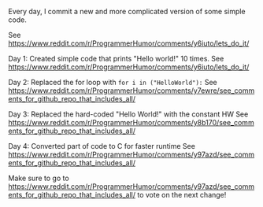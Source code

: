 Every day, I commit a new and more complicated version of some simple code. 

See https://www.reddit.com/r/ProgrammerHumor/comments/y6iuto/lets_do_it/

Day 1:
Created simple code that prints "Hello world!" 10 times.
See https://www.reddit.com/r/ProgrammerHumor/comments/y6iuto/lets_do_it/

Day 2:
Replaced the for loop with ```for i in ("HelloWorld"):```
See https://www.reddit.com/r/ProgrammerHumor/comments/y7ewre/see_comments_for_github_repo_that_includes_all/

Day 3:
Replaced the hard-coded "Hello World!" with the constant HW
See https://www.reddit.com/r/ProgrammerHumor/comments/y8b170/see_comments_for_github_repo_that_includes_all/

Day 4:
Converted part of code to C for faster runtime
See https://www.reddit.com/r/ProgrammerHumor/comments/y97azd/see_comments_for_github_repo_that_includes_all/

Make sure to go to https://www.reddit.com/r/ProgrammerHumor/comments/y97azd/see_comments_for_github_repo_that_includes_all/ to vote on the next change!
